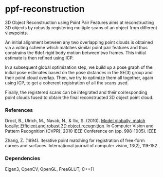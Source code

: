 ppf-reconstruction
===================

3D Object Reconstruction using Point Pair Features aims at reconstructing 3D objects by robustly registering multiple scans of an object from different viewpoints.

An initial alignment between any two overlapping point clouds is obtained via a voting scheme which matches similar point pair features and thus constrains the 6dof rigid body motion between two frames. This initial estimate is then refined using ICP.

In a subsequent global optimization step, we build up a pose graph of the initial pose estimates based on the pose distances in the SE(3) group and their point cloud overlap. Then, we try to optimize them all together, again using ICP, to get a coherent registration of all the scans used.

Finally, the registered scans can be integrated and their corresponding point clouds fused to obtain the final reconstructed 3D object point cloud.

### References
Drost, B., Ulrich, M., Navab, N., & Ilic, S. (2010). [Model globally, match locally: Efficient and robust 3D object recognition](http://campar.cs.tum.edu/pub/drost2010CVPR/drost2010CVPR.pdf). In Computer Vision and Pattern Recognition (CVPR), 2010 IEEE Conference on (pp. 998-1005). IEEE

Zhang, Z. (1994). Iterative point matching for registration of free-form curves and surfaces. International journal of computer vision, 13(2), 119-152.


### Dependencies
Eigen3, OpenCV, OpenGL, FreeGLUT, C++11
